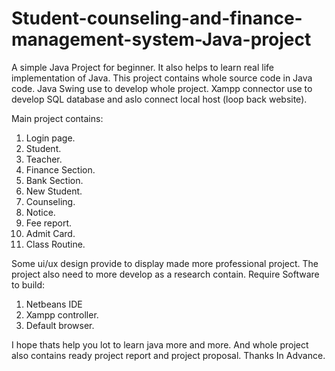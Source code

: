 # Student-counseling-and-finance-management-system-Java-project
A simple Java Project for beginner. It also helps to learn real life implementation of Java. 
This project contains whole source code in Java code.
Java Swing use to develop whole project.
Xampp connector use to develop SQL database and aslo connect local host (loop back website).


Main project contains:
1. Login page.
2. Student.
3. Teacher.
4. Finance Section.
5. Bank Section.
6. New Student.
7. Counseling.
8. Notice.
9. Fee report.
10. Admit Card.
11. Class Routine.


Some  ui/ux design provide to display made more professional project. The project also need to more develop as a research contain.
Require Software to build:
1. Netbeans IDE
2. Xampp controller.
3. Default browser.


I hope thats help you lot to learn java more and more. And whole project also contains ready project report and project proposal.
Thanks In Advance.
